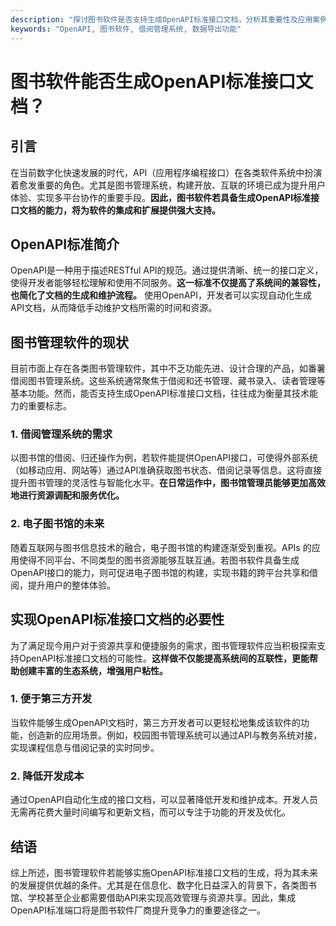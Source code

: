 ```yaml
---
description: "探讨图书软件是否支持生成OpenAPI标准接口文档，分析其重要性及应用案例。"
keywords: "OpenAPI, 图书软件, 借阅管理系统, 数据导出功能"
---
```

# 图书软件能否生成OpenAPI标准接口文档？

## 引言
在当前数字化快速发展的时代，API（应用程序编程接口）在各类软件系统中扮演着愈发重要的角色。尤其是图书管理系统，构建开放、互联的环境已成为提升用户体验、实现多平台协作的重要手段。**因此，图书软件若具备生成OpenAPI标准接口文档的能力，将为软件的集成和扩展提供强大支持。**

## OpenAPI标准简介
OpenAPI是一种用于描述RESTful API的规范。通过提供清晰、统一的接口定义，使得开发者能够轻松理解和使用不同服务。**这一标准不仅提高了系统间的兼容性，也简化了文档的生成和维护流程。** 使用OpenAPI，开发者可以实现自动化生成API文档，从而降低手动维护文档所需的时间和资源。

## 图书管理软件的现状
目前市面上存在各类图书管理软件，其中不乏功能先进、设计合理的产品，如番薯借阅图书管理系统。这些系统通常聚焦于借阅和还书管理、藏书录入、读者管理等基本功能。然而，能否支持生成OpenAPI标准接口文档，往往成为衡量其技术能力的重要标志。

### 1. 借阅管理系统的需求
以图书馆的借阅、归还操作为例，若软件能提供OpenAPI接口，可使得外部系统（如移动应用、网站等）通过API准确获取图书状态、借阅记录等信息。这将直接提升图书管理的灵活性与智能化水平。**在日常运作中，图书馆管理员能够更加高效地进行资源调配和服务优化。**

### 2. 电子图书馆的未来
随着互联网与图书信息技术的融合，电子图书馆的构建逐渐受到重视。APIs 的应用使得不同平台、不同类型的图书资源能够互联互通。若图书软件具备生成OpenAPI接口的能力，则可促进电子图书馆的构建，实现书籍的跨平台共享和借阅，提升用户的整体体验。

## 实现OpenAPI标准接口文档的必要性
为了满足现今用户对于资源共享和便捷服务的需求，图书管理软件应当积极探索支持OpenAPI标准接口文档的可能性。**这样做不仅能提高系统间的互联性，更能帮助创建丰富的生态系统，增强用户粘性。**

### 1. 便于第三方开发
当软件能够生成OpenAPI文档时，第三方开发者可以更轻松地集成该软件的功能，创造新的应用场景。例如，校园图书管理系统可以通过API与教务系统对接，实现课程信息与借阅记录的实时同步。

### 2. 降低开发成本
通过OpenAPI自动化生成的接口文档，可以显著降低开发和维护成本。开发人员无需再花费大量时间编写和更新文档，而可以专注于功能的开发及优化。

## 结语
综上所述，图书管理软件若能够实施OpenAPI标准接口文档的生成，将为其未来的发展提供优越的条件。尤其是在信息化、数字化日益深入的背景下，各类图书馆、学校甚至企业都需要借助API来实现高效管理与资源共享。因此，集成OpenAPI标准端口将是图书软件厂商提升竞争力的重要途径之一。
